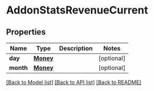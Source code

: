 # AddonStatsRevenueCurrent

## Properties
Name | Type | Description | Notes
------------ | ------------- | ------------- | -------------
**day** | [**Money**](Money.md) |  | [optional] 
**month** | [**Money**](Money.md) |  | [optional] 

[[Back to Model list]](../README.md#documentation-for-models) [[Back to API list]](../README.md#documentation-for-api-endpoints) [[Back to README]](../README.md)


